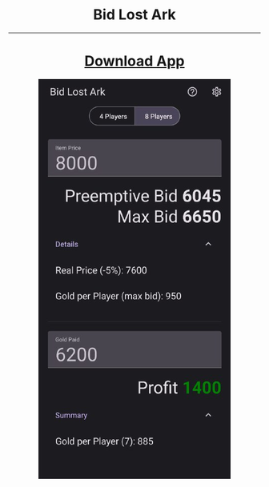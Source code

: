# <center>Bid Lost Ark</center>

---

<div align="center">
    <h1><a href="https://github.com/Tou-u/Bid-Lost-Ark/releases/download/stable/Bid.Lost.Ark.apk">Download App</a></h1>
</div>

<p align="center">
    <img src="images/App.jpg">
</p>
